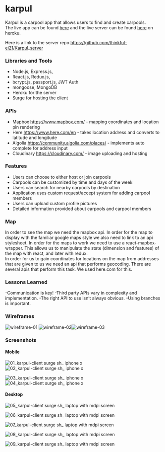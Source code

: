 # karpul

Karpul is a carpool app that allows users to find and create carpools.   
The live app can be found [here](http://karpul-client.surge.sh/) and the live server can be found [here](https://karpul-server.herokuapp.com/) on heroku.

Here is a link to the server repo https://github.com/thinkful-ei21/Karpul_server

### Libraries and Tools

- Node.js, Express.js,
- React.js, Redux.js,
- bcrypt.js, passport.js, JWT Auth
- mongoose, MongoDB
- Heroku for the server
- Surge for hosting the client

### APIs
- Mapbox https://www.mapbox.com/ - mapping coordinates and location pin rendering
- Here https://www.here.com/en - takes location address and converts to latitude and longitude
- Algolia https://community.algolia.com/places/ - implements auto complete for address input
- Cloudinary https://cloudinary.com/ - image uploading and hosting

### Features

- Users can choose to either host or join carpools
- Carpools can be customized by time and days of the week
- Users can search for nearby carpools by destination
- Application uses custom request/accept system for adding carpool members
- Users can upload custom profile pictures
- Detailed information provided about carpools and carpool members

### Map

In order to see the map we need the mapbox api. In order for the map to display with the familiar google maps style we also need to link to an api stylesheet.
In order for the maps to work we need to use a react-mapbox-wrapper.
This allows us to manipulate the state (dimension and features) of the map with react, and later with redux.  
In order for us to gain coordinates for locations on the map from addresses that are given to us we need an api that performs geocoding. There are several apis that perform this task. We used here.com for this.

### Lessons Learned 

-Communication is key!
-Third party APIs vary in complexity and implementation.
-The right API to use isn’t always obvious.
-Using branches is important.

### Wireframes
![wireframe-01](https://user-images.githubusercontent.com/8137381/45229734-8eb8d700-b27b-11e8-9178-dce6bce10598.png)
![wireframe-02](https://user-images.githubusercontent.com/8137381/45229747-94aeb800-b27b-11e8-8d0b-116cb2cdaee1.png)![wireframe-03](https://user-images.githubusercontent.com/8137381/45229874-fe2ec680-b27b-11e8-818e-fd8575cc1334.png)

### Screenshots

#### Mobile
![01_karpul-client surge sh_ iphone x](https://user-images.githubusercontent.com/8137381/45571110-0bb6f400-b81a-11e8-965d-e91330fd904d.png)     ![02_karpul-client surge sh_ iphone x](https://user-images.githubusercontent.com/8137381/45571112-0bb6f400-b81a-11e8-843e-294381be9469.png)

![03_karpul-client surge sh_ iphone x](https://user-images.githubusercontent.com/8137381/45571113-0c4f8a80-b81a-11e8-9b4e-25a68d28ed76.png)     ![04_karpul-client surge sh_ iphone x](https://user-images.githubusercontent.com/8137381/45571114-0c4f8a80-b81a-11e8-9106-ed27e7cc2adc.png)

#### Desktop
![05_karpul-client surge sh_ laptop with mdpi screen](https://user-images.githubusercontent.com/8137381/45571115-0c4f8a80-b81a-11e8-893f-cc8078cfe109.png)

![06_karpul-client surge sh_ laptop with mdpi screen](https://user-images.githubusercontent.com/8137381/45571116-0ce82100-b81a-11e8-9b7e-3f2982b28aac.png)

![07_karpul-client surge sh_ laptop with mdpi screen](https://user-images.githubusercontent.com/8137381/45571117-0ce82100-b81a-11e8-8504-481133df5cc2.png)

![08_karpul-client surge sh_ laptop with mdpi screen](https://user-images.githubusercontent.com/8137381/45571118-0ce82100-b81a-11e8-988b-156a99816b87.png)

![09_karpul-client surge sh_ laptop with mdpi screen](https://user-images.githubusercontent.com/8137381/45571119-0ce82100-b81a-11e8-91f7-b90b44e8433c.png)



